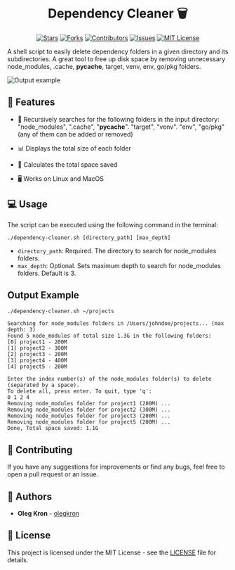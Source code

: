 <h1 align="center">Dependency Cleaner 🗑️</h1> <div align="center">

[![Stars](https://img.shields.io/github/stars/olegkron/dependency-cleaner.svg?style=social)](https://github.com/olegkron/dependency-cleaner/stargazers) [![Forks](https://img.shields.io/github/forks/olegkron/dependency-cleaner.svg?style=social)](https://github.com/olegkron/dependency-cleaner/network/members) [![Contributors](https://img.shields.io/github/contributors/olegkron/dependency-cleaner.svg)](https://github.com/olegkron/dependency-cleaner/graphs/contributors) [![Issues](https://img.shields.io/github/issues/olegkron/dependency-cleaner.svg)](https://github.com/olegkron/dependency-cleaner/issues) [![MIT License](https://img.shields.io/github/license/olegkron/dependency-cleaner.svg)](https://github.com/olegkron/dependency-cleaner/blob/main/LICENSE)

</div>

A shell script to easily delete dependency folders in a given directory and its subdirectories. A great tool to free up disk space by removing unnecessary node_modules, .cache, **pycache**, target, venv, env, go/pkg folders.

![Output example](https://raw.githubusercontent.com/olegkron/node_modules_remover/main/output_example.png)

## 🎉 Features

-   🔎 Recursively searches for the following folders in the input directory: "node_modules", ".cache", "**pycache**". "target", "venv". "env", "go/pkg" (any of them can be added or removed)

-   📊 Displays the total size of each folder
-   💽 Calculates the total space saved
-   🖥️ Works on Linux and MacOS

## 💻 Usage

The script can be executed using the following command in the terminal:

`./dependency-cleaner.sh [directory_path] [max_depth]`

-   `directory_path`: Required. The directory to search for node_modules folders.
-   `max_depth`: Optional. Sets maximum depth to search for node_modules folders. Default is 3.

## Output Example

```
./dependency-cleaner.sh ~/projects

Searching for node_modules folders in /Users/johndoe/projects... (max depth: 3)
Found 5 node_modules of total size 1.3G in the following folders:
[0] project1 - 200M
[1] project2 - 300M
[2] project3 - 200M
[3] project4 - 400M
[4] project5 - 200M

Enter the index number(s) of the node_modules folder(s) to delete (separated by a space).
To delete all, press enter. To quit, type 'q':
0 1 2 4
Removing node_modules folder for project1 (200M) ...
Removing node_modules folder for project2 (300M) ...
Removing node_modules folder for project3 (200M) ...
Removing node_modules folder for project5 (200M) ...
Done, Total space saved: 1.1G

```

## 🙌 Contributing

If you have any suggestions for improvements or find any bugs, feel free to open a pull request or an issue.

## 👥 Authors

-   **Oleg Kron** - [olegkron](https://github.com/olegkron)

## 📄 License

This project is licensed under the MIT License - see the [LICENSE](https://github.com/olegkron/node_modules_remover/blob/main/LICENSE) file for details.
